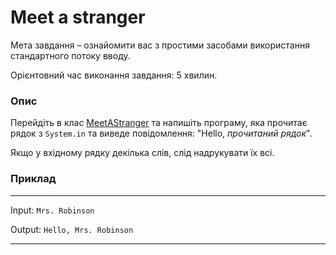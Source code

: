 # Meet a stranger

Мета завдання – ознайомити вас з простими засобами використання стандартного потоку вводу.

Орієнтовний час виконання завдання: 5 хвилин.

### Опис
Перейдіть в клас [MeetAStranger](MeetAStranger.java) та напишіть програму, яка прочитає рядок з `System.in` та виведе повідомлення: "Hello, *прочитаний рядок*".

Якщо у вхідному рядку декілька слів, слід надрукувати їх всі.

### Приклад

---
Input: `Mrs. Robinson`

Output: `Hello, Mrs. Robinson`

---
